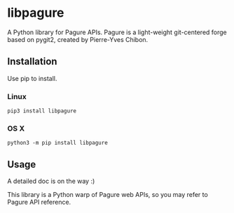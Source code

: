 # libpagure

A Python library for Pagure APIs. Pagure is a light-weight git-centered forge based on pygit2, created by Pierre-Yves Chibon.

## Installation

Use pip to install.

### Linux

```
pip3 install libpagure
```

### OS X

```
python3 -m pip install libpagure
```

## Usage

A detailed doc is on the way :)

This library is a Python warp of Pagure web APIs, so you may refer to Pagure API reference.
